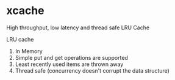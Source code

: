 # xcache
High throughput, low latency and thread safe LRU Cache

LRU cache

1) In Memory 
2) Simple put and get operations are supported
3) Least recently used items are thrown away
4) Thread safe (concurrency doesn't corrupt the data structure)


